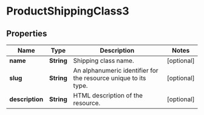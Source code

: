 

# ProductShippingClass3


## Properties

Name | Type | Description | Notes
------------ | ------------- | ------------- | -------------
**name** | **String** | Shipping class name. |  [optional]
**slug** | **String** | An alphanumeric identifier for the resource unique to its type. |  [optional]
**description** | **String** | HTML description of the resource. |  [optional]



